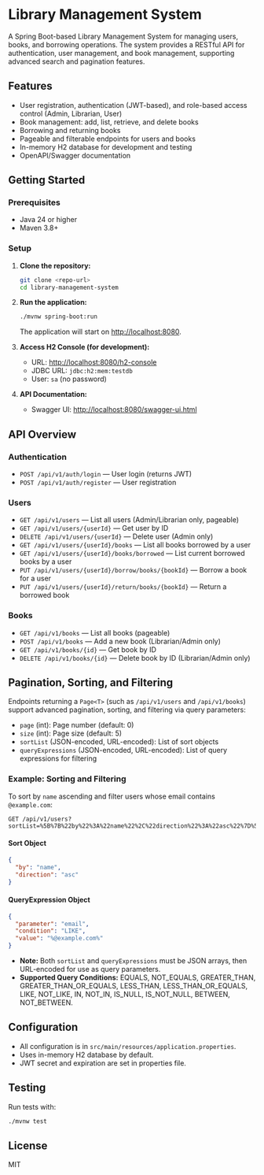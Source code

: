 # Library Management System

A Spring Boot-based Library Management System for managing users, books, and borrowing operations. The system provides a RESTful API for authentication, user management, and book management, supporting advanced search and pagination features.

## Features
- User registration, authentication (JWT-based), and role-based access control (Admin, Librarian, User)
- Book management: add, list, retrieve, and delete books
- Borrowing and returning books
- Pageable and filterable endpoints for users and books
- In-memory H2 database for development and testing
- OpenAPI/Swagger documentation

## Getting Started

### Prerequisites
- Java 24 or higher
- Maven 3.8+

### Setup
1. **Clone the repository:**
   ```bash
   git clone <repo-url>
   cd library-management-system
   ```
2. **Run the application:**
   ```bash
   ./mvnw spring-boot:run
   ```
   The application will start on [http://localhost:8080](http://localhost:8080).

3. **Access H2 Console (for development):**
   - URL: [http://localhost:8080/h2-console](http://localhost:8080/h2-console)
   - JDBC URL: `jdbc:h2:mem:testdb`
   - User: `sa` (no password)

4. **API Documentation:**
   - Swagger UI: [http://localhost:8080/swagger-ui.html](http://localhost:8080/swagger-ui.html)

## API Overview

### Authentication
- `POST /api/v1/auth/login` — User login (returns JWT)
- `POST /api/v1/auth/register` — User registration

### Users
- `GET /api/v1/users` — List all users (Admin/Librarian only, pageable)
- `GET /api/v1/users/{userId}` — Get user by ID
- `DELETE /api/v1/users/{userId}` — Delete user (Admin only)
- `GET /api/v1/users/{userId}/books` — List all books borrowed by a user
- `GET /api/v1/users/{userId}/books/borrowed` — List current borrowed books by a user
- `PUT /api/v1/users/{userId}/borrow/books/{bookId}` — Borrow a book for a user
- `PUT /api/v1/users/{userId}/return/books/{bookId}` — Return a borrowed book

### Books
- `GET /api/v1/books` — List all books (pageable)
- `POST /api/v1/books` — Add a new book (Librarian/Admin only)
- `GET /api/v1/books/{id}` — Get book by ID
- `DELETE /api/v1/books/{id}` — Delete book by ID (Librarian/Admin only)

## Pagination, Sorting, and Filtering

Endpoints returning a `Page<T>` (such as `/api/v1/users` and `/api/v1/books`) support advanced pagination, sorting, and filtering via query parameters:

- `page` (int): Page number (default: 0)
- `size` (int): Page size (default: 5)
- `sortList` (JSON-encoded, URL-encoded): List of sort objects
- `queryExpressions` (JSON-encoded, URL-encoded): List of query expressions for filtering

### Example: Sorting and Filtering

To sort by `name` ascending and filter users whose email contains `@example.com`:

```http
GET /api/v1/users?sortList=%5B%7B%22by%22%3A%22name%22%2C%22direction%22%3A%22asc%22%7D%5D&queryExpressions=%5B%7B%22parameter%22%3A%22email%22%2C%22condition%22%3A%22LIKE%22%2C%22value%22%3A%22%25@example.com%25%22%7D%5D
```

#### Sort Object
```json
{
  "by": "name",
  "direction": "asc"
}
```

#### QueryExpression Object
```json
{
  "parameter": "email",
  "condition": "LIKE",
  "value": "%@example.com%"
}
```

- **Note:** Both `sortList` and `queryExpressions` must be JSON arrays, then URL-encoded for use as query parameters.
- **Supported Query Conditions:** EQUALS, NOT_EQUALS, GREATER_THAN, GREATER_THAN_OR_EQUALS, LESS_THAN, LESS_THAN_OR_EQUALS, LIKE, NOT_LIKE, IN, NOT_IN, IS_NULL, IS_NOT_NULL, BETWEEN, NOT_BETWEEN.

## Configuration
- All configuration is in `src/main/resources/application.properties`.
- Uses in-memory H2 database by default.
- JWT secret and expiration are set in properties file.

## Testing
Run tests with:
```bash
./mvnw test
```

## License
MIT